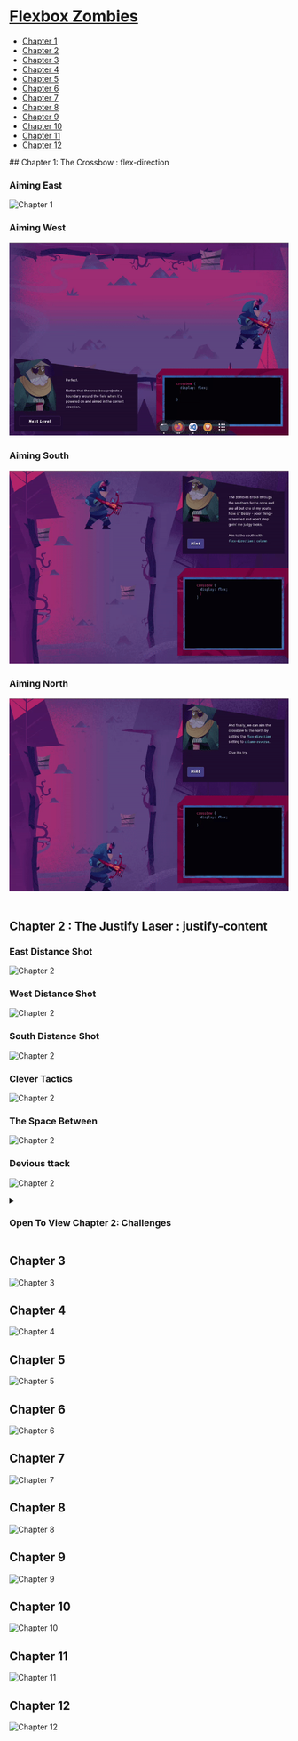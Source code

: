 # [Flexbox Zombies](https://mastery.games/flexboxzombies/)

- [Chapter 1](#Chapter-1)
- [Chapter 2](#Chapter-2)
- [Chapter 3](#Chapter-3)
- [Chapter 4](#Chapter-4)
- [Chapter 5](#Chapter-5)
- [Chapter 6](#Chapter-6)
- [Chapter 7](#Chapter-7)
- [Chapter 8](#Chapter-8)
- [Chapter 9](#Chapter-9)
- [Chapter 10](#Chapter-10)
- [Chapter 11](#Chapter-11)
- [Chapter 12](#Chapter-12)

<!-- /TOC -->
<a name="Chapter-1">
## Chapter 1: The Crossbow : flex-direction

### Aiming East

![Chapter 1](https://raw.githubusercontent.com/vixhnuchandran/flexbox-zombies/main/gifs/c11.gif)

### Aiming West

![Chapter 1](https://raw.githubusercontent.com/vixhnuchandran/flexbox-zombies/main/gifs/c12.gif)

### Aiming South

![Chapter 1](https://raw.githubusercontent.com/vixhnuchandran/flexbox-zombies/main/gifs/c13.gif)

### Aiming North

![Chapter 1](https://raw.githubusercontent.com/vixhnuchandran/flexbox-zombies/main/gifs/c14.gif)
</a>
<br>
<br>

## Chapter 2 : The Justify Laser : justify-content

### East Distance Shot

![Chapter 2](https://raw.githubusercontent.com/vixhnuchandran/flexbox-zombies/main/gifs/c21.gif)

### West Distance Shot

![Chapter 2](https://raw.githubusercontent.com/vixhnuchandran/flexbox-zombies/main/gifs/c22.gif)

### South Distance Shot

![Chapter 2](https://raw.githubusercontent.com/vixhnuchandran/flexbox-zombies/main/gifs/c23.gif)

### Clever Tactics

![Chapter 2](https://raw.githubusercontent.com/vixhnuchandran/flexbox-zombies/main/gifs/c24.gif)

### The Space Between

![Chapter 2](https://raw.githubusercontent.com/vixhnuchandran/flexbox-zombies/main/gifs/c25.gif)

### Devious ttack

![Chapter 2](https://raw.githubusercontent.com/vixhnuchandran/flexbox-zombies/main/gifs/c26.gif)

<details>
<summary> <h3> Open To View Chapter 2: Challenges </h3> </summary>

### Challenge 1

![Chapter 2](https://raw.githubusercontent.com/vixhnuchandran/flexbox-zombies/main/gifs/challenges/2.1.gif)

### Challenge 2

![Chapter 2](https://raw.githubusercontent.com/vixhnuchandran/flexbox-zombies/main/gifs/challenges/2.2.gif)

### Challenge 3

![Chapter 2](https://raw.githubusercontent.com/vixhnuchandran/flexbox-zombies/main/gifs/challenges/2.3.gif)

### Challenge 4

![Chapter 2](https://raw.githubusercontent.com/vixhnuchandran/flexbox-zombies/main/gifs/challenges/2.4.gif)

### Challenge 5

![Chapter 2](https://raw.githubusercontent.com/vixhnuchandran/flexbox-zombies/main/gifs/challenges/2.5.gif)

### Challenge 6

![Chapter 2](https://raw.githubusercontent.com/vixhnuchandran/flexbox-zombies/main/gifs/challenges/2.6.gif)

### Challenge 7

![Chapter 2](https://raw.githubusercontent.com/vixhnuchandran/flexbox-zombies/main/gifs/challenges/2.7.gif)

### Challenge 8

![Chapter 2](https://raw.githubusercontent.com/vixhnuchandran/flexbox-zombies/main/gifs/challenges/2.8.gif)

### Challenge 9

![Chapter 2](https://raw.githubusercontent.com/vixhnuchandran/flexbox-zombies/main/gifs/challenges/2.9.gif)

</details>

## Chapter 3

![Chapter 3](https://raw.githubusercontent.com/vixhnuchandran/flexbox-zombies/main/gifs/c3.gif)

## Chapter 4

![Chapter 4](https://raw.githubusercontent.com/vixhnuchandran/flexbox-zombies/main/gifs/c4.gif)

## Chapter 5

![Chapter 5](https://raw.githubusercontent.com/vixhnuchandran/flexbox-zombies/main/gifs/c5.gif)

## Chapter 6

![Chapter 6](https://raw.githubusercontent.com/vixhnuchandran/flexbox-zombies/main/gifs/c6x.gif)

## Chapter 7

![Chapter 7](https://raw.githubusercontent.com/vixhnuchandran/flexbox-zombies/main/gifs/c7x.gif)

## Chapter 8

![Chapter 8](https://raw.githubusercontent.com/vixhnuchandran/flexbox-zombies/main/gifs/c8x.gif)

## Chapter 9

![Chapter 9](https://raw.githubusercontent.com/vixhnuchandran/flexbox-zombies/main/gifs/c9x.gif)

## Chapter 10

![Chapter 10](https://raw.githubusercontent.com/vixhnuchandran/flexbox-zombies/main/gifs/c10x.gif)

## Chapter 11

![Chapter 11](https://raw.githubusercontent.com/vixhnuchandran/flexbox-zombies/main/gifs/c11x.gif)

## Chapter 12

![Chapter 12](https://raw.githubusercontent.com/vixhnuchandran/flexbox-zombies/main/gifs/c12x.gif)
